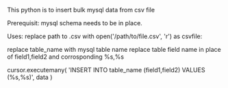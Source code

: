 This python is to insert bulk mysql data from csv file

Prerequisit:
mysql schema needs to be in place.

Uses:
replace path to .csv
with open('/path/to/file.csv', 'r') as csvfile:

replace table_name with mysql table name
replace table field name in place of field1,field2 and corrosponding %s,%s

cursor.executemany(
'INSERT INTO table_name (field1,field2) VALUES (%s,%s)',
data
)
